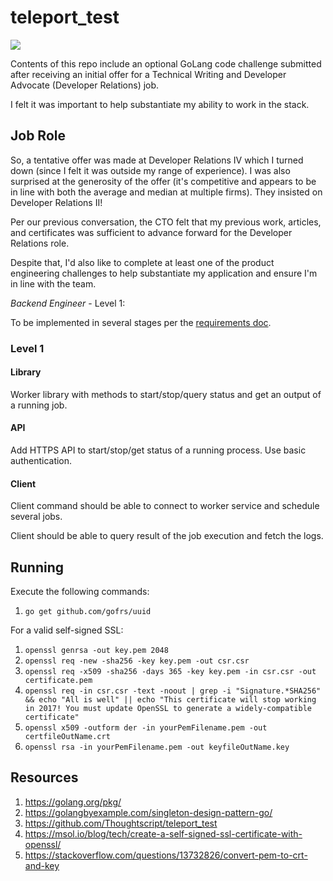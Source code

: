 # teleport_test

[![](https://img.shields.io/badge/Go-1.14.1-blue.svg)](https://golang.org/pkg/)

Contents of this repo include an optional GoLang code challenge submitted after receiving an initial offer for a
Technical Writing and Developer Advocate (Developer Relations) job.

I felt it was important to help substantiate my ability to work in the stack.

## Job Role

So, a tentative offer was made at Developer Relations IV which I turned down (since I felt it was outside my range of
experience). I was also surprised at the generosity of the offer (it's competitive and appears to be in line with both
the average and median at multiple firms). They insisted on Developer Relations II!

Per our previous conversation, the CTO felt that my previous work, articles, and certificates was sufficient to advance
forward for the Developer Relations role.

Despite that, I'd also like to complete at least one of the product engineering challenges to help substantiate my
application and ensure I'm in line with the team.

*Backend Engineer* - Level 1:

To be implemented in several stages per
the [requirements doc](https://github.com/gravitational/careers/blob/main/challenges/systems/worker.pdf).

### Level 1

#### Library

Worker library with methods to start/stop/query status and get an output of a running job.

#### API

Add HTTPS API to start/stop/get status of a running process. Use basic authentication.

#### Client

Client command should be able to connect to worker service and schedule several jobs.

Client should be able to query result of the job execution and fetch the logs.

## Running

Execute the following commands:

1. `go get github.com/gofrs/uuid`

For a valid self-signed SSL:

1. `openssl genrsa -out key.pem 2048`
1. `openssl req -new -sha256 -key key.pem -out csr.csr`
1. `openssl req -x509 -sha256 -days 365 -key key.pem -in csr.csr -out certificate.pem`
1. `openssl req -in csr.csr -text -noout | grep -i "Signature.*SHA256" && echo "All is well" || echo "This certificate will stop working in 2017! You must update OpenSSL to generate a widely-compatible certificate"`
1. `openssl x509 -outform der -in yourPemFilename.pem -out certfileOutName.crt`
1. `openssl rsa -in yourPemFilename.pem -out keyfileOutName.key`

## Resources

1. https://golang.org/pkg/
1. https://golangbyexample.com/singleton-design-pattern-go/
1. https://github.com/Thoughtscript/teleport_test
1. https://msol.io/blog/tech/create-a-self-signed-ssl-certificate-with-openssl/
1. https://stackoverflow.com/questions/13732826/convert-pem-to-crt-and-key